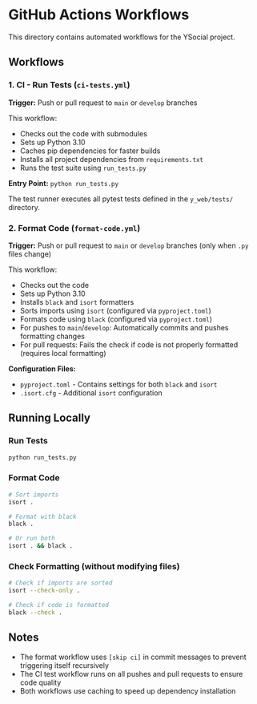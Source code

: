 # GitHub Actions Workflows

This directory contains automated workflows for the YSocial project.

## Workflows

### 1. CI - Run Tests (`ci-tests.yml`)

**Trigger:** Push or pull request to `main` or `develop` branches

This workflow:
- Checks out the code with submodules
- Sets up Python 3.10
- Caches pip dependencies for faster builds
- Installs all project dependencies from `requirements.txt`
- Runs the test suite using `run_tests.py`

**Entry Point:** `python run_tests.py`

The test runner executes all pytest tests defined in the `y_web/tests/` directory.

### 2. Format Code (`format-code.yml`)

**Trigger:** Push or pull request to `main` or `develop` branches (only when `.py` files change)

This workflow:
- Checks out the code
- Sets up Python 3.10
- Installs `black` and `isort` formatters
- Sorts imports using `isort` (configured via `pyproject.toml`)
- Formats code using `black` (configured via `pyproject.toml`)
- For pushes to `main`/`develop`: Automatically commits and pushes formatting changes
- For pull requests: Fails the check if code is not properly formatted (requires local formatting)

**Configuration Files:**
- `pyproject.toml` - Contains settings for both `black` and `isort`
- `.isort.cfg` - Additional `isort` configuration

## Running Locally

### Run Tests
```bash
python run_tests.py
```

### Format Code
```bash
# Sort imports
isort .

# Format with black
black .

# Or run both
isort . && black .
```

### Check Formatting (without modifying files)
```bash
# Check if imports are sorted
isort --check-only .

# Check if code is formatted
black --check .
```

## Notes

- The format workflow uses `[skip ci]` in commit messages to prevent triggering itself recursively
- The CI test workflow runs on all pushes and pull requests to ensure code quality
- Both workflows use caching to speed up dependency installation
